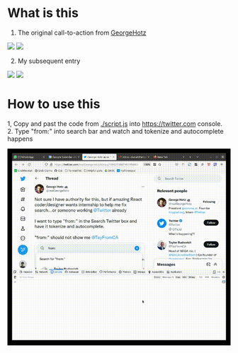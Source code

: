 # What is this
 
1. The original call-to-action from [GeorgeHotz](https://twitter.com/realGeorgeHotz)  
<img src="https://github.com/danielkwok21/twitter-gh-challenge/assets/28213363/9b198a35-bf8c-47be-8f8d-4e8223a7e725" width=400/> 
<img src="https://github.com/danielkwok21/twitter-gh-challenge/assets/28213363/1b6faee5-7f5a-4e68-871b-9857b6e42c62" width=400/>

2. My subsequent entry  
<img src="https://github.com/danielkwok21/twitter-gh-challenge/assets/28213363/c55bc533-a16a-4042-868b-62b4a86279ce" width=400 />  
<img src="https://github.com/danielkwok21/twitter-gh-challenge/assets/28213363/bce97749-ce34-4e92-bced-b26af872bfeb" width=400 />


# How to use this
1, Copy and past the code from [./script.js](./script.js) into https://twitter.com console.  
2. Type "from:" into search bar and watch and tokenize and autocomplete happens

<img src="./demo.gif">
